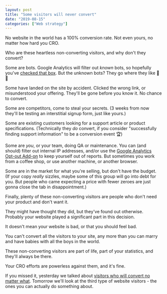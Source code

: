 ```yaml
---
layout: post
title: "Some visitors will never convert"
date: "2019-08-15"
categories: ["Web strategy"]
---
```


No website in the world has a 100% conversion rate. Not even yours, no matter how hard you CRO.

Who are these heartless non-converting visitors, and why don't they convert?

Some are bots. Google Analytics will filter out _known_ bots, so hopefully you've [checked that box](https://datadome.co/exclude-bot-traffic-from-google-analytics/). But the unknown bots? They go where they like 🤖😎

Some have landed on the site by accident. Clicked the wrong link, or misunderstood your offering. They'll be gone before you know it. No chance to convert.

Some are competitors, come to steal your secrets. (3 weeks from now they'll be testing an interstitial signup form, just like yours.)

Some are existing customers looking for a support article or product specifications. (Technically they _do_ convert, if you consider "successfully finding support information" to be a conversion event 🏆)

Some are _you_, or your team, doing QA or maintenance. You can (and should) filter out internal IP addresses, and/or use the [Google Analytics Opt-out Add-on](https://chrome.google.com/webstore/detail/google-analytics-opt-out/fllaojicojecljbmefodhfapmkghcbnh) to keep yourself out of reports. But sometimes you work from a coffee shop, or use another machine, or another browser.

Some are in the market for what you're selling, but don't have the budget. (If your copy _really_ sizzles, maybe some of this group will go into debt for you. But people who came expecting a price with fewer zeroes are just gonna close the tab in disappointment.)

Finally, plenty of these non-converting visitors are people who don't need your product and don't want it.

They might have thought they did, but they've found out otherwise. Probably your website played a significant part in this decision.

It doesn't mean your website is bad, or that you should feel bad.

You can't convert all the visitors to your site, any more than you can marry and have babies with all the boys in the world.

These non-converting visitors are part of life, part of your statistics, and they'll always be there.

Your CRO efforts are powerless against them, and it's fine.

If you missed it, yesterday we talked about [visitors who will convert no matter what](https://briandavidhall.com/some-visitors-will-convert-no-matter-what/). Tomorrow we'll look at the third type of website visitors - the ones you can actually do something about.
